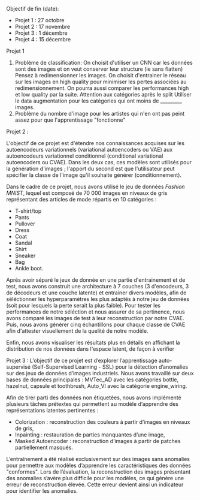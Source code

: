 Objectif de fin (date):
- Projet 1 : 27 octobre
- Projet 2 : 17 novembre
- Projet 3 : 1 décembre
- Projet 4 : 15 décembre


Projet 1

1) Problème de classification: On choisit d'utiliser un CNN car les données sont des images et on veut conserver leur structure (ie sans flatten)
   Pensez à redimensionner les images. On choisit d'entrainer le réseau sur les images en high quality pour minimiser les pertes associées au redimensionnement. On pourra aussi comparer les performances high et low quality par la suite.
   Attention aux catégories après le split
   Utiliser le data augmentation pour les catégories qui ont moins de _________ images.
3) Problème du nombre d'image pour les artistes qui n'en ont pas peint assez pour que l'apprentissage "fonctionne"

Projet 2 : 

L'objectif de ce projet est d'étendre nos connaissances acquises sur les autoencodeurs variationnels (variational autoencoders ou VAE) aux autoencodeurs variationnel conditionnel (conditional variational autoencoders ou CVAE). Dans les deux cas, ces modèles sont utilisés pour la génération d'images ; l'apport du second est que l'utilisateur peut spécifier la classe de l'image qu'il souhaite générer (conditionnement). 

Dans le cadre de ce projet, nous avons utilisé le jeu de données *Fashion MNIST*, lequel est composé de 70 000 images en niveaux de gris représentant des articles de mode répartis en 10 catégories : 
- T-shirt/top
- Pants
- Pullover
- Dress
- Coat
- Sandal
- Shirt
- Sneaker
- Bag
- Ankle boot.

Après avoir séparé le jeux de donnée en une partie d'entrainement et de test, nous avons construit une architecture à 7 couches (3 d'encodeurs, 3 de décodeurs et une couche latente) et entrainer divers modèles, afin de séléctionner les hyperparamètres les plus adaptés à notre jeu de données (soit pour lesquels la perte serait la plus faible). Pour tester les performances de notre séléction et nous assurer de sa pertinence, nous avons comparé les images de test à leur reconstruction par notre CVAE.
Puis, nous avons générer cinq échantillons pour chaque classe de CVAE afin d'attester visuellement de la quelité de notre modèle.

Enfin, nous avons visualiser les résultats plus en détails en affichant la distribution de nos données dans l'espace latent, de façon à verifier


Projet 3 : 
L’objectif de ce projet est d’explorer l’apprentissage auto-supervisé (Self-Supervised Learning - SSL) pour la détection d’anomalies sur des jeux de données d’images industriels. Nous avons travaillé sur deux bases de données principales : MVTec_AD avec les catégories bottle, hazelnut, capsule et toothbrush, Auto_VI avec la catégorie engine_wiring.

Afin de tirer parti des données non étiquetées, nous avons implémenté plusieurs tâches prétextes qui permettent au modèle d’apprendre des représentations latentes pertinentes :
- Colorization : reconstruction des couleurs à partir d’images en niveaux de gris,
- Inpainting : restauration de parties manquantes d’une image,
- Masked Autoencoder : reconstruction d’images à partir de patches partiellement masqués.

L’entraînement a été réalisé exclusivement sur des images sans anomalies pour permettre aux modèles d’apprendre les caractéristiques des données "conformes". Lors de l’évaluation, la reconstruction des images présentant des anomalies s’avère plus difficile pour les modèles, ce qui génère une erreur de reconstruction élevée. Cette erreur devient ainsi un indicateur pour identifier les anomalies.


   
